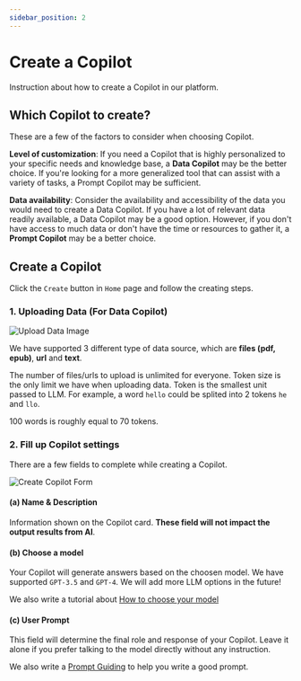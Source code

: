 ```yaml
---
sidebar_position: 2
---
```


# Create a Copilot

Instruction about how to create a Copilot in our platform.

## Which Copilot to create?

These are a few of the factors to consider when choosing Copilot.

**Level of customization**: If you need a Copilot that is highly personalized to your specific needs and knowledge base, a **Data Copilot** may be the better choice. If you're looking for a more generalized tool that can assist with a variety of tasks, a Prompt Copilot may be sufficient.

**Data availability**: Consider the availability and accessibility of the data you would need to create a Data Copilot. If you have a lot of relevant data readily available, a Data Copilot may be a good option. However, if you don't have access to much data or don't have the time or resources to gather it, a **Prompt Copilot** may be a better choice.

## Create a Copilot

Click the `Create` button in `Home` page and follow the creating steps.

### 1. Uploading Data (For Data Copilot)

![Upload Data Image](/img/upload_data.jpeg)

We have supported 3 different type of data source, which are **files (pdf, epub)**, **url** and **text**.

The number of files/urls to upload is unlimited for everyone. Token size is the only limit we have when uploading data. Token is the smallest unit passed to LLM. For example, a word `hello` could be splited into 2 tokens `he` and `llo`.

100 words is roughly equal to 70 tokens.

### 2. Fill up Copilot settings

There are a few fields to complete while creating a Copilot.

![Create Copilot Form](/img/create-form.png)

#### (a) Name & Description

Information shown on the Copilot card. **These field will not impact the output results from AI**.

#### (b) Choose a model

Your Copilot will generate answers based on the choosen model. We have supported
`GPT-3.5` and `GPT-4`. We will add more LLM options in the future!

We also write a tutorial about [How to choose your model](/tutorial-extras/models.md)

#### (c) User Prompt

This field will determine the final role and response of your Copilot. Leave it alone if you prefer talking to the model directly without any instruction.

We also write a [Prompt Guiding](/tutorial-extras/prompt-engineer.md) to help you write a good prompt.
